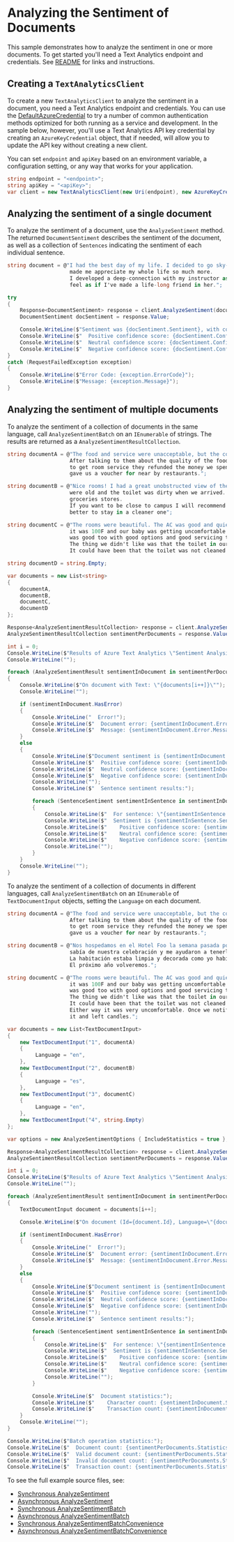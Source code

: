# Analyzing the Sentiment of Documents

This sample demonstrates how to analyze the sentiment in one or more documents. To get started you'll need a Text Analytics endpoint and credentials.  See [README][README] for links and instructions.

## Creating a `TextAnalyticsClient`

To create a new `TextAnalyticsClient` to analyze the sentiment in a document, you need a Text Analytics endpoint and credentials.  You can use the [DefaultAzureCredential][DefaultAzureCredential] to try a number of common authentication methods optimized for both running as a service and development.  In the sample below, however, you'll use a Text Analytics API key credential by creating an `AzureKeyCredential` object, that if needed, will allow you to update the API key without creating a new client.

You can set `endpoint` and `apiKey` based on an environment variable, a configuration setting, or any way that works for your application.

```C# Snippet:CreateTextAnalyticsClient
string endpoint = "<endpoint>";
string apiKey = "<apiKey>";
var client = new TextAnalyticsClient(new Uri(endpoint), new AzureKeyCredential(apiKey));
```

## Analyzing the sentiment of a single document

To analyze the sentiment of a document, use the `AnalyzeSentiment` method.  The returned `DocumentSentiment` describes the sentiment of the document, as well as a collection of `Sentences` indicating the sentiment of each individual sentence.

```C# Snippet:AnalyzeSentiment
string document = @"I had the best day of my life. I decided to go sky-diving and it
                    made me appreciate my whole life so much more.
                    I developed a deep-connection with my instructor as well, and I
                    feel as if I've made a life-long friend in her.";

try
{
    Response<DocumentSentiment> response = client.AnalyzeSentiment(document);
    DocumentSentiment docSentiment = response.Value;

    Console.WriteLine($"Sentiment was {docSentiment.Sentiment}, with confidence scores: ");
    Console.WriteLine($"  Positive confidence score: {docSentiment.ConfidenceScores.Positive}.");
    Console.WriteLine($"  Neutral confidence score: {docSentiment.ConfidenceScores.Neutral}.");
    Console.WriteLine($"  Negative confidence score: {docSentiment.ConfidenceScores.Negative}.");
}
catch (RequestFailedException exception)
{
    Console.WriteLine($"Error Code: {exception.ErrorCode}");
    Console.WriteLine($"Message: {exception.Message}");
}
```

## Analyzing the sentiment of multiple documents

To analyze the sentiment of a collection of documents in the same language, call `AnalyzeSentimentBatch` on an `IEnumerable` of strings.  The results are returned as a `AnalyzeSentimentResultCollection`.

```C# Snippet:TextAnalyticsSample2AnalyzeSentimentConvenience
string documentA = @"The food and service were unacceptable, but the concierge were nice.
                    After talking to them about the quality of the food and the process
                    to get room service they refunded the money we spent at the restaurant and
                    gave us a voucher for near by restaurants.";

string documentB = @"Nice rooms! I had a great unobstructed view of the Microsoft campus but bathrooms
                    were old and the toilet was dirty when we arrived. It was close to bus stops and
                    groceries stores.
                    If you want to be close to campus I will recommend it, otherwise, might be
                    better to stay in a cleaner one";

string documentC = @"The rooms were beautiful. The AC was good and quiet, which was key for us as outside
                    it was 100F and our baby was getting uncomfortable because of the heat. The breakfast
                    was good too with good options and good servicing times.
                    The thing we didn't like was that the toilet in our bathroom was smelly.
                    It could have been that the toilet was not cleaned before we arrived.";

string documentD = string.Empty;

var documents = new List<string>
{
    documentA,
    documentB,
    documentC,
    documentD
};

Response<AnalyzeSentimentResultCollection> response = client.AnalyzeSentimentBatch(documents);
AnalyzeSentimentResultCollection sentimentPerDocuments = response.Value;

int i = 0;
Console.WriteLine($"Results of Azure Text Analytics \"Sentiment Analysis\" Model, version: \"{sentimentPerDocuments.ModelVersion}\"");
Console.WriteLine("");

foreach (AnalyzeSentimentResult sentimentInDocument in sentimentPerDocuments)
{
    Console.WriteLine($"On document with Text: \"{documents[i++]}\"");
    Console.WriteLine("");

    if (sentimentInDocument.HasError)
    {
        Console.WriteLine("  Error!");
        Console.WriteLine($"  Document error: {sentimentInDocument.Error.ErrorCode}.");
        Console.WriteLine($"  Message: {sentimentInDocument.Error.Message}");
    }
    else
    {
        Console.WriteLine($"Document sentiment is {sentimentInDocument.DocumentSentiment.Sentiment}, with confidence scores: ");
        Console.WriteLine($"  Positive confidence score: {sentimentInDocument.DocumentSentiment.ConfidenceScores.Positive}.");
        Console.WriteLine($"  Neutral confidence score: {sentimentInDocument.DocumentSentiment.ConfidenceScores.Neutral}.");
        Console.WriteLine($"  Negative confidence score: {sentimentInDocument.DocumentSentiment.ConfidenceScores.Negative}.");
        Console.WriteLine("");
        Console.WriteLine($"  Sentence sentiment results:");

        foreach (SentenceSentiment sentimentInSentence in sentimentInDocument.DocumentSentiment.Sentences)
        {
            Console.WriteLine($"  For sentence: \"{sentimentInSentence.Text}\"");
            Console.WriteLine($"  Sentiment is {sentimentInSentence.Sentiment}, with confidence scores: ");
            Console.WriteLine($"    Positive confidence score: {sentimentInSentence.ConfidenceScores.Positive}.");
            Console.WriteLine($"    Neutral confidence score: {sentimentInSentence.ConfidenceScores.Neutral}.");
            Console.WriteLine($"    Negative confidence score: {sentimentInSentence.ConfidenceScores.Negative}.");
            Console.WriteLine("");
        }
    }
    Console.WriteLine("");
}
```

To analyze the sentiment of a collection of documents in different languages, call `AnalyzeSentimentBatch` on an `IEnumerable` of `TextDocumentInput` objects, setting the `Language` on each document.

```C# Snippet:TextAnalyticsSample2AnalyzeSentimentBatch
string documentA = @"The food and service were unacceptable, but the concierge were nice.
                    After talking to them about the quality of the food and the process
                    to get room service they refunded the money we spent at the restaurant and
                    gave us a voucher for near by restaurants.";

string documentB = @"Nos hospedamos en el Hotel Foo la semana pasada por nuestro aniversario. La gerencia
                    sabía de nuestra celebración y me ayudaron a tenerle una sorpresa a mi pareja.
                    La habitación estaba limpia y decorada como yo había pedido. Una gran experiencia.
                    El próximo año volveremos.";

string documentC = @"The rooms were beautiful. The AC was good and quiet, which was key for us as outside
                    it was 100F and our baby was getting uncomfortable because of the heat. The breakfast
                    was good too with good options and good servicing times.
                    The thing we didn't like was that the toilet in our bathroom was smelly.
                    It could have been that the toilet was not cleaned before we arrived.
                    Either way it was very uncomfortable. Once we notified the staff, they came and cleaned
                    it and left candles.";

var documents = new List<TextDocumentInput>
{
    new TextDocumentInput("1", documentA)
    {
         Language = "en",
    },
    new TextDocumentInput("2", documentB)
    {
         Language = "es",
    },
    new TextDocumentInput("3", documentC)
    {
         Language = "en",
    },
    new TextDocumentInput("4", string.Empty)
};

var options = new AnalyzeSentimentOptions { IncludeStatistics = true };

Response<AnalyzeSentimentResultCollection> response = client.AnalyzeSentimentBatch(documents, options);
AnalyzeSentimentResultCollection sentimentPerDocuments = response.Value;

int i = 0;
Console.WriteLine($"Results of Azure Text Analytics \"Sentiment Analysis\" Model, version: \"{sentimentPerDocuments.ModelVersion}\"");
Console.WriteLine("");

foreach (AnalyzeSentimentResult sentimentInDocument in sentimentPerDocuments)
{
    TextDocumentInput document = documents[i++];

    Console.WriteLine($"On document (Id={document.Id}, Language=\"{document.Language}\"):");

    if (sentimentInDocument.HasError)
    {
        Console.WriteLine("  Error!");
        Console.WriteLine($"  Document error: {sentimentInDocument.Error.ErrorCode}.");
        Console.WriteLine($"  Message: {sentimentInDocument.Error.Message}");
    }
    else
    {
        Console.WriteLine($"Document sentiment is {sentimentInDocument.DocumentSentiment.Sentiment}, with confidence scores: ");
        Console.WriteLine($"  Positive confidence score: {sentimentInDocument.DocumentSentiment.ConfidenceScores.Positive}.");
        Console.WriteLine($"  Neutral confidence score: {sentimentInDocument.DocumentSentiment.ConfidenceScores.Neutral}.");
        Console.WriteLine($"  Negative confidence score: {sentimentInDocument.DocumentSentiment.ConfidenceScores.Negative}.");
        Console.WriteLine("");
        Console.WriteLine($"  Sentence sentiment results:");

        foreach (SentenceSentiment sentimentInSentence in sentimentInDocument.DocumentSentiment.Sentences)
        {
            Console.WriteLine($"  For sentence: \"{sentimentInSentence.Text}\"");
            Console.WriteLine($"  Sentiment is {sentimentInSentence.Sentiment}, with confidence scores: ");
            Console.WriteLine($"    Positive confidence score: {sentimentInSentence.ConfidenceScores.Positive}.");
            Console.WriteLine($"    Neutral confidence score: {sentimentInSentence.ConfidenceScores.Neutral}.");
            Console.WriteLine($"    Negative confidence score: {sentimentInSentence.ConfidenceScores.Negative}.");
            Console.WriteLine("");
        }

        Console.WriteLine($"  Document statistics:");
        Console.WriteLine($"    Character count: {sentimentInDocument.Statistics.CharacterCount}");
        Console.WriteLine($"    Transaction count: {sentimentInDocument.Statistics.TransactionCount}");
    }
    Console.WriteLine("");
}

Console.WriteLine($"Batch operation statistics:");
Console.WriteLine($"  Document count: {sentimentPerDocuments.Statistics.DocumentCount}");
Console.WriteLine($"  Valid document count: {sentimentPerDocuments.Statistics.ValidDocumentCount}");
Console.WriteLine($"  Invalid document count: {sentimentPerDocuments.Statistics.InvalidDocumentCount}");
Console.WriteLine($"  Transaction count: {sentimentPerDocuments.Statistics.TransactionCount}");
```

To see the full example source files, see:

* [Synchronous AnalyzeSentiment](https://github.com/Azure/azure-sdk-for-net/blob/master/sdk/textanalytics/Azure.AI.TextAnalytics/tests/samples/Sample2_AnalyzeSentiment.cs)
* [Asynchronous AnalyzeSentiment](https://github.com/Azure/azure-sdk-for-net/blob/master/sdk/textanalytics/Azure.AI.TextAnalytics/tests/samples/Sample2_AnalyzeSentimentAsync.cs)
* [Synchronous AnalyzeSentimentBatch](https://github.com/Azure/azure-sdk-for-net/blob/master/sdk/textanalytics/Azure.AI.TextAnalytics/tests/samples/Sample2_AnalyzeSentimentBatch.cs)
* [Asynchronous AnalyzeSentimentBatch](https://github.com/Azure/azure-sdk-for-net/blob/master/sdk/textanalytics/Azure.AI.TextAnalytics/tests/samples/Sample2_AnalyzeSentimentBatchAsync.cs)
* [Synchronous AnalyzeSentimentBatchConvenience](https://github.com/Azure/azure-sdk-for-net/blob/master/sdk/textanalytics/Azure.AI.TextAnalytics/tests/samples/Sample2_AnalyzeSentimentBatchConvenience.cs)
* [Asynchronous AnalyzeSentimentBatchConvenience](https://github.com/Azure/azure-sdk-for-net/blob/master/sdk/textanalytics/Azure.AI.TextAnalytics/tests/samples/Sample2_AnalyzeSentimentBatchConvenienceAsync.cs)

[DefaultAzureCredential]: https://github.com/Azure/azure-sdk-for-net/blob/master/sdk/identity/Azure.Identity/README.md
[README]: https://github.com/Azure/azure-sdk-for-net/blob/master/sdk/textanalytics/Azure.AI.TextAnalytics/README.md
